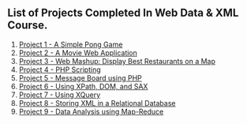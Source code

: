 ## List of Projects Completed In Web Data & XML Course.

1. [Project 1 - A Simple Pong Game]()
2. [Project 2 - A Movie Web Application]()
3. [Project 3 - Web Mashup: Display Best Restaurants on a Map]()
4. [Project 4 - PHP Scripting]()
5. [Project 5 - Message Board using PHP]()
6. [Project 6 - Using XPath, DOM, and SAX]()
7. [Project 7 - Using XQuery]()
8. [Project 8 - Storing XML in a Relational Database]()
9. [Project 9 - Data Analysis using Map-Reduce]()
